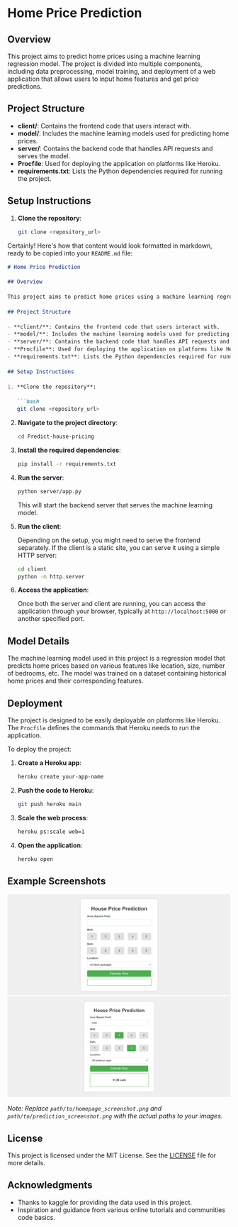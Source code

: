 # Home Price Prediction

## Overview

This project aims to predict home prices using a machine learning regression model. The project is divided into multiple components, including data preprocessing, model training, and deployment of a web application that allows users to input home features and get price predictions.

## Project Structure

- **client/**: Contains the frontend code that users interact with.
- **model/**: Includes the machine learning models used for predicting home prices.
- **server/**: Contains the backend code that handles API requests and serves the model.
- **Procfile**: Used for deploying the application on platforms like Heroku.
- **requirements.txt**: Lists the Python dependencies required for running the project.

## Setup Instructions

1. **Clone the repository**:

   ```bash
   git clone <repository_url>
Certainly! Here's how that content would look formatted in markdown, ready to be copied into your `README.md` file:

```markdown
# Home Price Prediction

## Overview

This project aims to predict home prices using a machine learning regression model. The project is divided into multiple components, including data preprocessing, model training, and deployment of a web application that allows users to input home features and get price predictions.

## Project Structure

- **client/**: Contains the frontend code that users interact with.
- **model/**: Includes the machine learning models used for predicting home prices.
- **server/**: Contains the backend code that handles API requests and serves the model.
- **Procfile**: Used for deploying the application on platforms like Heroku.
- **requirements.txt**: Lists the Python dependencies required for running the project.

## Setup Instructions

1. **Clone the repository**:

   ```bash
   git clone <repository_url>
   ```

2. **Navigate to the project directory**:

   ```bash
   cd Predict-house-pricing
   ```

3. **Install the required dependencies**:

   ```bash
   pip install -r requirements.txt
   ```

4. **Run the server**:

   ```bash
   python server/app.py
   ```

   This will start the backend server that serves the machine learning model.

5. **Run the client**:

   Depending on the setup, you might need to serve the frontend separately. If the client is a static site, you can serve it using a simple HTTP server:

   ```bash
   cd client
   python -m http.server
   ```

6. **Access the application**:

   Once both the server and client are running, you can access the application through your browser, typically at `http://localhost:5000` or another specified port.

## Model Details

The machine learning model used in this project is a regression model that predicts home prices based on various features like location, size, number of bedrooms, etc. The model was trained on a dataset containing historical home prices and their corresponding features.

## Deployment

The project is designed to be easily deployable on platforms like Heroku. The `Procfile` defines the commands that Heroku needs to run the application.

To deploy the project:

1. **Create a Heroku app**:

   ```bash
   heroku create your-app-name
   ```

2. **Push the code to Heroku**:

   ```bash
   git push heroku main
   ```

3. **Scale the web process**:

   ```bash
   heroku ps:scale web=1
   ```

4. **Open the application**:

   ```bash
   heroku open
   ```

## Example Screenshots

![Home Page](./images/home-price-ui.png)
![Prediction Result](./images/home-price-ui-work.png)

*Note: Replace `path/to/homepage_screenshot.png` and `path/to/prediction_screenshot.png` with the actual paths to your images.*

## License

This project is licensed under the MIT License. See the [LICENSE](LICENSE) file for more details.

## Acknowledgments

- Thanks to kaggle for providing the data used in this project.
- Inspiration and guidance from various online tutorials and communities code basics.
```
